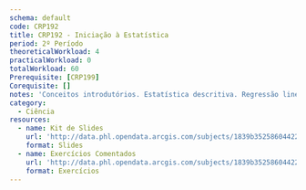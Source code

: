 ```yaml
---
schema: default
code: CRP192
title: CRP192 - Iniciação à Estatística
period: 2º Período
theoreticalWorkload: 4
practicalWorkload: 0
totalWorkload: 60
Prerequisite: [CRP199]
Corequisite: []
notes: 'Conceitos introdutórios. Estatística descritiva. Regressão linear simples e correlação amostral. Introdução à teoria da probabilidade. Variáveis aleatórias discretas e contínuas. Funções de variáveis aleatórias. Esperança matemática, variância e covariância. Distribuições de variáveis aleatórias discretas e contínuas. Testes de significância: quiquadrado, F e t.'
category:
  - Ciência
resources:
  - name: Kit de Slides
    url: 'http://data.phl.opendata.arcgis.com/subjects/1839b35258604422b0b520cbb668df0d_0.csv'
    format: Slides
  - name: Exercícios Comentados
    url: 'http://data.phl.opendata.arcgis.com/subjects/1839b35258604422b0b520cbb668df0d_0.zip'
    format: Exercícios
---
```

